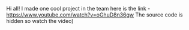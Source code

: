 Hi all!
I made one cool project in the team here is the link - https://www.youtube.com/watch?v=oGhuD8n36gw
The source code is hidden so watch the video)
